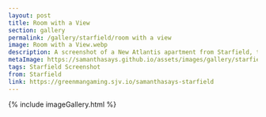 ```yaml
---
layout: post
title: Room with a View
section: gallery
permalink: /gallery/starfield/room with a view
image: Room with a View.webp
description: A screenshot of a New Atlantis apartment from Starfield, taken by Samantha Says.
metaImage: https://samanthasays.github.io/assets/images/gallery/starfield/Room with a View.webp
tags: Starfield Screenshot
from: Starfield
link: https://greenmangaming.sjv.io/samanthasays-starfield
---
```

{% include imageGallery.html %}